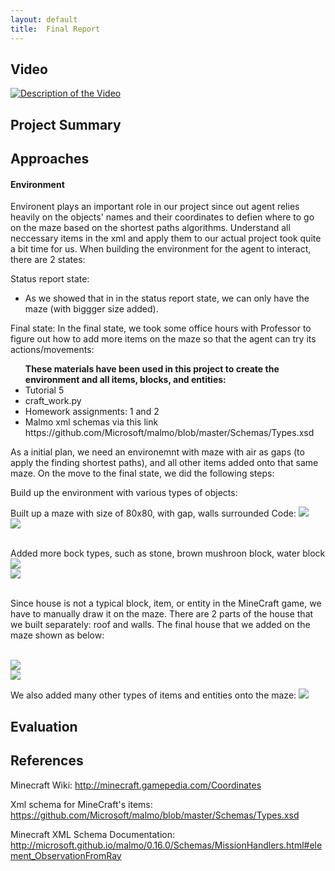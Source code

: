```yaml
---
layout: default
title:  Final Report
---
```


## Video

[![Description of the Video](https://img.youtube.com/vi/FI3aW0RabBg/0.jpg)](https://www.youtube.com/watch?v=FI3aW0RabBg)

## Project Summary

## Approaches
<h4>Environment</h4>

Environent plays an important role in our project since out agent relies heavily on the objects' names and their coordinates to defien where to go on the maze based on the shortest paths algorithms.  Understand all neccessary items in the xml and apply them to our actual project took quite a bit time for us.  When building the environment for the agent to interact, there are 2 states:

Status report state:
- As we showed that in in the status report state, we can only have the maze (with biggger size added).

Final state: 
In the final state, we took some office hours with Professor to figure out how to add more items on the maze so that the agent can try its actions/movements:

<ul><b>These materials have been used in this project to create the environment and all items, blocks, and entities:</b>
  <li>Tutorial 5</li>
  <li>craft_work.py</li>
  <li>Homework assignments: 1 and 2</li>
  <li>Malmo xml schemas via this link https://github.com/Microsoft/malmo/blob/master/Schemas/Types.xsd</li>
</ul>

As a initial plan, we need an environemnt with maze with air as gaps (to apply the finding shortest paths), and all other items added onto that same maze.  On the move to the final state, we did the following steps:

Build up the environment with various types of objects:

Built up a maze with size of 80x80, with gap, walls surrounded
Code:
<img src="http://farm5.staticflickr.com/4262/35079539232_e6a313a361_b.jpg">
<br>
<img src="http://farm5.staticflickr.com/4238/35205019196_d29a17defe_b.jpg">


<br>Added more bock types, such as stone, brown mushroon block, water block
<img src="http://farm5.staticflickr.com/4244/35115539441_db38d744a6_b.jpg">
<br>
<img src="http://farm5.staticflickr.com/4227/35205250156_2b1254454c_b.jpg">

<br>Since house is not a typical block, item, or entity in the MineCraft game, we have to manually draw it on the maze.  There are 2 parts of the house that we built separately: roof and walls.  The final house that we added on the maze shown as below:

<br><img src="http://farm5.staticflickr.com/4247/35157519921_fcd372813f_b.jpg">
<br>
<img src="http://farm5.staticflickr.com/4275/35121143702_7d4d37fa24_b.jpg">

We also added many other types of items and entities onto the maze:
<img src="http://farm5.staticflickr.com/4277/34900234660_eea9cdcee3_b.jpg">





## Evaluation


## References

Minecraft Wiki: 
http://minecraft.gamepedia.com/Coordinates

Xml schema for MineCraft's items:
https://github.com/Microsoft/malmo/blob/master/Schemas/Types.xsd

Minecraft XML Schema Documentation:
http://microsoft.github.io/malmo/0.16.0/Schemas/MissionHandlers.html#element_ObservationFromRay



